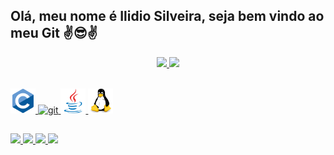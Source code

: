 ## Olá, meu nome é Ilidio Silveira, seja bem vindo ao meu Git ✌️😎✌️

<div align="center">
  <a href="https://github.com/IlidioSilveira"> <img height="150px" src="https://github-readme-stats.vercel.app/api?username=IlidioSilveira&show_icons=true&theme=dracula&include_all_commits=true&count_private=true"/> <img height="120px" src="https://github-readme-stats.vercel.app/api/top-langs/?username=IlidioSilveira&layout=compact&langs_count=7&theme=dracula"/>
    </div>

  <div style="display: inline_block"><br>
<p align="left"> <a href="https://www.cprogramming.com/" target="_blank" rel="noreferrer"> <img src="https://raw.githubusercontent.com/devicons/devicon/master/icons/c/c-original.svg" alt="c" width="40" height="40"/> </a> <a href="https://git-scm.com/" target="_blank" rel="noreferrer"> <img src="https://www.vectorlogo.zone/logos/git-scm/git-scm-icon.svg" alt="git" width="40" height="40"/> </a> <a href="https://www.java.com" target="_blank" rel="noreferrer"> <img src="https://raw.githubusercontent.com/devicons/devicon/master/icons/java/java-original.svg" alt="java" width="40" height="40"/> </a> <a href="https://www.linux.org/" target="_blank" rel="noreferrer"> <img src="https://raw.githubusercontent.com/devicons/devicon/master/icons/linux/linux-original.svg" alt="linux" width="40" height="40"/> </a> </p>
</div>  

  ##
  
<a href = "https://twitter.com/devilidio">
  <img src="https://img.shields.io/badge/Twitter-1DA1F2?style=for-the-badge&logo=twitter&logoColor=white" target="_blank">  
</a>
  
  <a href="https://www.linkedin.com/in/ilidiosilveira/" target="_blank">
    <img src="https://img.shields.io/badge/-LinkedIn-%230077B5?style=for-the-badge&logo=linkedin&logoColor=white" target="_blank">
  </a> 
    
  <a href = "https://www.twitch.tv/ilidio">
    <img src="https://img.shields.io/badge/Twitch-9146FF?style=for-the-badge&logo=twitch&logoColor=white" target="_blank">  
  </a>  
    
  <a href = "https://dev.to/ilidiosilveira">
    <img src="https://img.shields.io/badge/dev.to-0A0A0A?style=for-the-badge&logo=devdotto&logoColor=white" target="_blank">  
  </a>  





